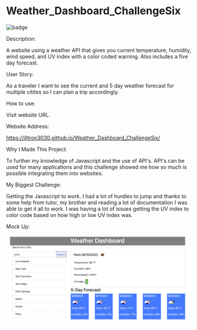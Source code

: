 # Weather_Dashboard_ChallengeSix

![badge](https://img.shields.io/github/last-commit/illtron3030/Weather_Dashboard_ChallengeSix)

Description:

A website using a weather API that gives you current temperature, humidity, wind speed, and UV index with a color coded warning.  Also includes a five day forecast.

User Story:

As a traveler I want to see the current and 5 day weather forecast for multiple citites so I can plan a trip accordingly.

How to use:

Visit website URL. 

Website Address:

https://illtron3030.github.io/Weather_Dashboard_ChallengeSix/

Why I Made This Project:

To further my knowledge of Javascript and the use of API's.  API's
can be used for many applications and this challenge showed me how
so much is possible integrating them into websites.

My Biggest Challenge:

Getting the Javascript to work.  I had a lot of hurdles to jump and 
thanks to some help from tutor, my brother and reading a lot of documentation I was able to get it all to work.  I was having a 
lot of issues getting the UV index to color code based on how high or low UV index was.  

Mock Up:

![alt text](./Assets/Images/ScreenShot.png)



    
